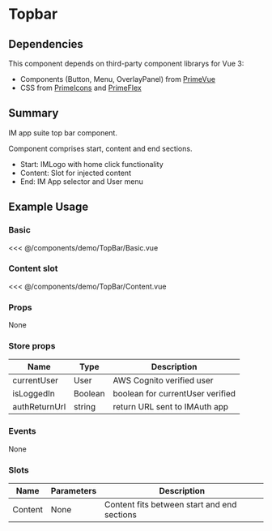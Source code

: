 <script setup>
import Basic from './demo/TopBar/Basic.vue'
import Content from './demo/TopBar/Content.vue'
</script>

# Topbar

## Dependencies

This component depends on third-party component librarys for Vue 3:

- Components (Button, Menu, OverlayPanel) from [PrimeVue](https://www.primefaces.org/primevue/)
- CSS from [PrimeIcons](https://www.primefaces.org/showcase/icons.xhtml) and [PrimeFlex](https://www.primefaces.org/primeflex/)

## Summary

IM app suite top bar component.

Component comprises start, content and end sections.

* Start: IMLogo with home click functionality
* Content: Slot for injected content
* End: IM App selector and User menu

## Example Usage

### Basic

<DemoContainer>
  <Basic/>
</DemoContainer>

<<< @/components/demo/TopBar/Basic.vue

### Content slot

<DemoContainer>
  <Content/>
</DemoContainer>

<<< @/components/demo/TopBar/Content.vue


### Props

None

### Store props

| Name | Type | Description |
| ---- | ---------- | ----------- |
|   currentUser   |      User      |      AWS Cognito verified user       |
| isLoggedIn | Boolean | boolean for currentUser verified |
| authReturnUrl | string | return URL sent to IMAuth app |

### Events

None

### Slots

| Name | Parameters | Description |
| ---- | ---------- | ----------- |
|   Content   |      None      |       Content fits between start and end sections    |

